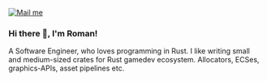 [![Mail me](https://img.shields.io/badge/zaq.dev@icloud-email-critical)](mailto:zaq.dev@icloud.com)

### Hi there 👋, I'm Roman!

A Software Engineer, who loves programming in Rust.
I like writing small and medium-sized crates for Rust gamedev ecosystem.
Allocators, ECSes, graphics-APIs, asset pipelines etc.
